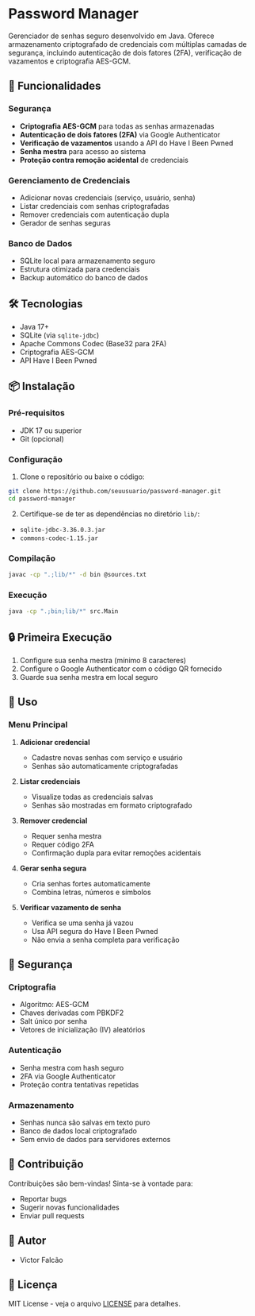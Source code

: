 # Password Manager

Gerenciador de senhas seguro desenvolvido em Java. Oferece armazenamento criptografado de credenciais com múltiplas camadas de segurança, incluindo autenticação de dois fatores (2FA), verificação de vazamentos e criptografia AES-GCM.

## 🔐 Funcionalidades

### Segurança
- **Criptografia AES-GCM** para todas as senhas armazenadas
- **Autenticação de dois fatores (2FA)** via Google Authenticator
- **Verificação de vazamentos** usando a API do Have I Been Pwned
- **Senha mestra** para acesso ao sistema
- **Proteção contra remoção acidental** de credenciais

### Gerenciamento de Credenciais
- Adicionar novas credenciais (serviço, usuário, senha)
- Listar credenciais com senhas criptografadas
- Remover credenciais com autenticação dupla
- Gerador de senhas seguras

### Banco de Dados
- SQLite local para armazenamento seguro
- Estrutura otimizada para credenciais
- Backup automático do banco de dados

## 🛠️ Tecnologias

- Java 17+
- SQLite (via `sqlite-jdbc`)
- Apache Commons Codec (Base32 para 2FA)
- Criptografia AES-GCM
- API Have I Been Pwned

## 📦 Instalação

### Pré-requisitos
- JDK 17 ou superior
- Git (opcional)

### Configuração

1. Clone o repositório ou baixe o código:
```bash
git clone https://github.com/seuusuario/password-manager.git
cd password-manager
```

2. Certifique-se de ter as dependências no diretório `lib/`:
- `sqlite-jdbc-3.36.0.3.jar`
- `commons-codec-1.15.jar`

### Compilação
```bash
javac -cp ".;lib/*" -d bin @sources.txt
```

### Execução
```bash
java -cp ".;bin;lib/*" src.Main
```

## 🔒 Primeira Execução

1. Configure sua senha mestra (mínimo 8 caracteres)
2. Configure o Google Authenticator com o código QR fornecido
3. Guarde sua senha mestra em local seguro

## 🎯 Uso

### Menu Principal
1. **Adicionar credencial**
   - Cadastre novas senhas com serviço e usuário
   - Senhas são automaticamente criptografadas

2. **Listar credenciais**
   - Visualize todas as credenciais salvas
   - Senhas são mostradas em formato criptografado

3. **Remover credencial**
   - Requer senha mestra
   - Requer código 2FA
   - Confirmação dupla para evitar remoções acidentais

4. **Gerar senha segura**
   - Cria senhas fortes automaticamente
   - Combina letras, números e símbolos

5. **Verificar vazamento de senha**
   - Verifica se uma senha já vazou
   - Usa API segura do Have I Been Pwned
   - Não envia a senha completa para verificação

## 🔐 Segurança

### Criptografia
- Algoritmo: AES-GCM
- Chaves derivadas com PBKDF2
- Salt único por senha
- Vetores de inicialização (IV) aleatórios

### Autenticação
- Senha mestra com hash seguro
- 2FA via Google Authenticator
- Proteção contra tentativas repetidas

### Armazenamento
- Senhas nunca são salvas em texto puro
- Banco de dados local criptografado
- Sem envio de dados para servidores externos

## 🤝 Contribuição

Contribuições são bem-vindas! Sinta-se à vontade para:
- Reportar bugs
- Sugerir novas funcionalidades
- Enviar pull requests

## 👤 Autor
* Victor Falcão

## 📝 Licença

MIT License - veja o arquivo [LICENSE](LICENSE) para detalhes.



